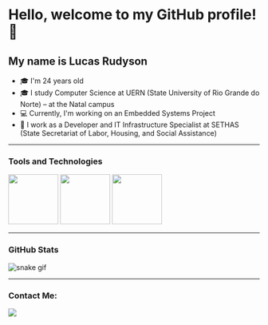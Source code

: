 # Hello, welcome to my GitHub profile! 👋  
## My name is Lucas Rudyson

- 🎓 I'm 24 years old  
- 🎓 I study Computer Science at UERN (State University of Rio Grande do Norte) – at the Natal campus  
- 💻 Currently, I'm working on an Embedded Systems Project  
- 🏢 I work as a Developer and IT Infrastructure Specialist at SETHAS (State Secretariat of Labor, Housing, and Social Assistance)

---

### Tools and Technologies  
<div>
  <img src="https://cdn.jsdelivr.net/gh/devicons/devicon@latest/icons/docker/docker-original-wordmark.svg" width="100" height="100" />
  <img src="https://cdn.jsdelivr.net/gh/devicons/devicon@latest/icons/djangorest/djangorest-line-wordmark.svg" width="100" height="100" />
  <img src="https://cdn.jsdelivr.net/gh/devicons/devicon@latest/icons/postgresql/postgresql-original-wordmark.svg" width="100" height="100" />
</div>

---

### GitHub Stats  
![snake gif](https://github.com/lucasRudyson/lucasRudyson/blob/output/github-contribution-grid-snake.git)

---

### Contact Me:  
<div>
  <a href="https://instagram.com/lucas.rudyson" target="_blank"><img loading="lazy" src="https://img.shields.io/badge/-Instagram-%23E4405F?style=for-the-badge&logo=instagram&logoColor=white" target="_blank"></a>
<!--   <a href="mailto:contato@seu-usuário-aqui"><img loading="lazy" src="https://img.shields.io/badge/Gmail-D14836?style=for-the-badge&logo=gmail&logoColor=white" target="_blank"></a>
  <a href="https://www.linkedin.com/in/seu-usuário-linkedln-aqui" target="_blank"><img loading="lazy" src="https://img.shields.io/badge/-LinkedIn-%230077B5?style=for-the-badge&logo=linkedin&logoColor=white" target="_blank"></a> -->
</div>
